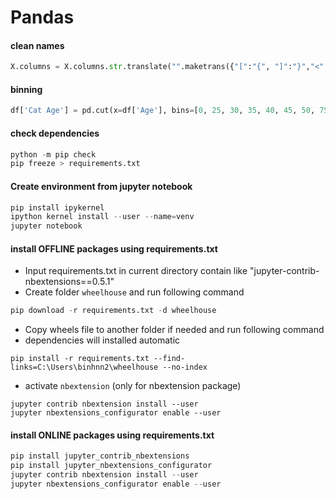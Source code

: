# Pandas

#### clean names
```python
X.columns = X.columns.str.translate("".maketrans({"[":"{", "]":"}","<":"^"}))
```

#### binning
```python
df['Cat Age'] = pd.cut(x=df['Age'], bins=[0, 25, 30, 35, 40, 45, 50, 75])
```
#### check dependencies

```python
python -m pip check 
pip freeze > requirements.txt
```


#### Create environment from jupyter notebook

```python
pip install ipykernel
ipython kernel install --user --name=venv
jupyter notebook
```
 

#### install OFFLINE packages using requirements.txt 
- Input requirements.txt in current directory contain like "jupyter-contrib-nbextensions==0.5.1"
- Create folder `wheelhouse` and run following command 
```python
pip download -r requirements.txt -d wheelhouse
```

- Copy wheels file to another folder if needed and run following command
- dependencies will installed automatic
```
pip install -r requirements.txt --find-links=C:\Users\binhnn2\wheelhouse --no-index
```

- activate `nbextension` (only for nbextension package)

```
jupyter contrib nbextension install --user
jupyter nbextensions_configurator enable --user
```

#### install ONLINE packages using requirements.txt 
```python
pip install jupyter_contrib_nbextensions
pip install jupyter_nbextensions_configurator
jupyter contrib nbextension install --user
jupyter nbextensions_configurator enable --user
```

